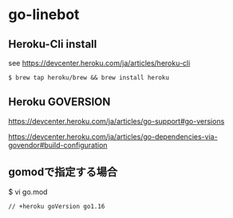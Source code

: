 # go-linebot

## Heroku-Cli install
see https://devcenter.heroku.com/ja/articles/heroku-cli

```
$ brew tap heroku/brew && brew install heroku
```

## Heroku GOVERSION
https://devcenter.heroku.com/ja/articles/go-support#go-versions
    
https://devcenter.heroku.com/ja/articles/go-dependencies-via-govendor#build-configuration

## gomodで指定する場合
$ vi go.mod

```
// +heroku goVersion go1.16
```

